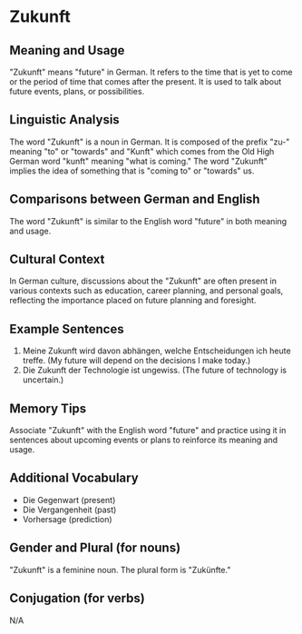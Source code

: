 # Zukunft
## Meaning and Usage
"Zukunft" means "future" in German. It refers to the time that is yet to come or the period of time that comes after the present. It is used to talk about future events, plans, or possibilities.

## Linguistic Analysis
The word "Zukunft" is a noun in German. It is composed of the prefix "zu-" meaning "to" or "towards" and "Kunft" which comes from the Old High German word "kunft" meaning "what is coming." The word "Zukunft" implies the idea of something that is "coming to" or "towards" us.

## Comparisons between German and English
The word "Zukunft" is similar to the English word "future" in both meaning and usage.

## Cultural Context
In German culture, discussions about the "Zukunft" are often present in various contexts such as education, career planning, and personal goals, reflecting the importance placed on future planning and foresight.

## Example Sentences
1. Meine Zukunft wird davon abhängen, welche Entscheidungen ich heute treffe. (My future will depend on the decisions I make today.)
2. Die Zukunft der Technologie ist ungewiss. (The future of technology is uncertain.)

## Memory Tips
Associate "Zukunft" with the English word "future" and practice using it in sentences about upcoming events or plans to reinforce its meaning and usage.

## Additional Vocabulary
- Die Gegenwart (present)
- Die Vergangenheit (past)
- Vorhersage (prediction)

## Gender and Plural (for nouns)
"Zukunft" is a feminine noun. The plural form is "Zukünfte."

## Conjugation (for verbs)
N/A